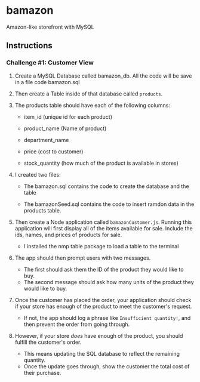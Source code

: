 # bamazon
Amazon-like storefront with MySQL

## Instructions

### Challenge #1: Customer View

1. Create a MySQL Database called bamazon_db. All the code will be save in a file code bamazon.sql

2. Then create a Table inside of that database called `products`.

3. The products table should have each of the following columns:

   * item_id (unique id for each product)

   * product_name (Name of product)

   * department_name

   * price (cost to customer)

   * stock_quantity (how much of the product is available in stores)

4. I created two files:

    * The bamazon.sql contains the code to create the database and the table

    * The bamazonSeed.sql contains the code to insert ramdon data in the products table.

5. Then create a Node application called `bamazonCustomer.js`. Running this application will first display all of the items available for sale. Include the ids, names, and prices of products for sale.

    * I installed the nmp table package to load a table to the terminal

6. The app should then prompt users with two messages.

   * The first should ask them the ID of the product they would like to buy.
   * The second message should ask how many units of the product they would like to buy.

7. Once the customer has placed the order, your application should check if your store has enough of the product to meet the customer's request.

   * If not, the app should log a phrase like `Insufficient quantity!`, and then prevent the order from going through.

8. However, if your store _does_ have enough of the product, you should fulfill the customer's order.
   * This means updating the SQL database to reflect the remaining quantity.
   * Once the update goes through, show the customer the total cost of their purchase.